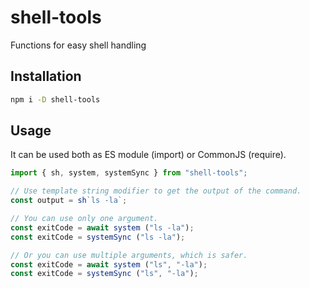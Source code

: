 # shell-tools

Functions for easy shell handling

## Installation

```sh
npm i -D shell-tools
```

## Usage

It can be used both as ES module (import) or CommonJS (require).

```js
import { sh, system, systemSync } from "shell-tools";

// Use template string modifier to get the output of the command.
const output = sh`ls -la`;

// You can use only one argument.
const exitCode = await system ("ls -la");
const exitCode = systemSync ("ls -la");

// Or you can use multiple arguments, which is safer.
const exitCode = await system ("ls", "-la");
const exitCode = systemSync ("ls", "-la");
```
